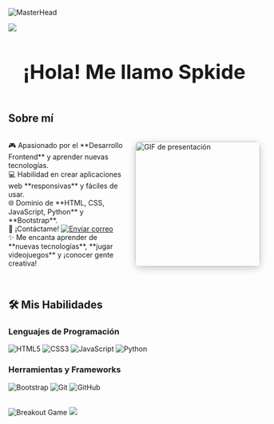 ![MasterHead](https://i.pinimg.com/originals/1f/32/4a/1f324a52226bee08bdd984bc6c4d9c2d.gif)

<!-- Divisor horizontal -->
<img src="(https://i.pinimg.com/1200x/b5/f9/47/b5f94780b41e0b1cc27899efdc306a18.jpg)">

<!-- Título -->
<div id="user-content-toc" align="center">
  <h1 style="display: inline-block; font-size: 2.5rem;">¡Hola! Me llamo Spkide</h1>
</div>

<!-- Sobre mí -->
## Sobre mí

<div style="display: flex; align-items: center; gap: 20px;">
  <div style="flex: 1;">
    <p>
    🎮 Apasionado por el **Desarrollo Frontend** y aprender nuevas tecnologías.  
    <br>💻 Habilidad en crear aplicaciones web **responsivas** y fáciles de usar.  
    <br>🌐 Dominio de **HTML, CSS, JavaScript, Python** y **Bootstrap**.  
    <br>📧 ¡Contáctame! <a href="mailto:spkide@gmail.com" target="_blank"><img src="https://img.shields.io/static/v1?label=email&message=Spkide&color=EA4335&style=flat-square" alt="Enviar correo"></a>  
    <br>✨ Me encanta aprender de **nuevas tecnologías**, **jugar videojuegos** y ¡conocer gente creativa!  
    </p>
  </div>
  <img src="https://media4.giphy.com/media/v1.Y2lkPTc5MGI3NjExZGFqcW0xeDJmbzV3bTJqc3I3Z2N4am5sM3N6dDRteWhtaW0zd3Z2cyZlcD12MV9pbnRlcm5hbF9naWZfYnlfaWQmY3Q9Zw/1v2lXOfPBqKygjlkCM/giphy.webp" alt="GIF de presentación" style="width: 250px; border-radius: 10px; box-shadow: 0px 4px 15px rgba(0, 0, 0, 0.2);">
</div>

<br>

<!-- Sección de habilidades -->
## 🛠️ Mis Habilidades

### Lenguajes de Programación
![HTML5](https://img.shields.io/badge/HTML-E34F26?style=flat-square&logo=HTML5&logoColor=white)
![CSS3](https://img.shields.io/badge/CSS-1572B6?style=flat-square&logo=CSS3&logoColor=white)
![JavaScript](https://img.shields.io/badge/JavaScript-F7DF1E?style=flat-square&logo=JavaScript&logoColor=white)
![Python](https://img.shields.io/badge/Python-3776AB?style=flat-square&logo=Python&logoColor=white)

### Herramientas y Frameworks
![Bootstrap](https://img.shields.io/badge/Bootstrap-563D7C?style=flat-square&logo=Bootstrap&logoColor=white)
![Git](https://img.shields.io/badge/Git-F05032?style=flat-square&logo=Git&logoColor=white)
![GitHub](https://img.shields.io/badge/GitHub-181717?style=flat-square&logo=GitHub&logoColor=white)

<br>

<picture>
  <source
    media="(prefers-color-scheme: dark)"
    srcset="images/breakout-dark.svg"
  />
  <source
    media="(prefers-color-scheme: light)"
    srcset="images/breakout-light.svg"
  />
  <img alt="Breakout Game" src="images/breakout-light.svg" />
</picture>
<!-- Divisor horizontal -->
<img src="https://user-images.githubusercontent.com/73097560/115834477-dbab4500-a447-11eb-908a-139a6edaec5c.gif">
